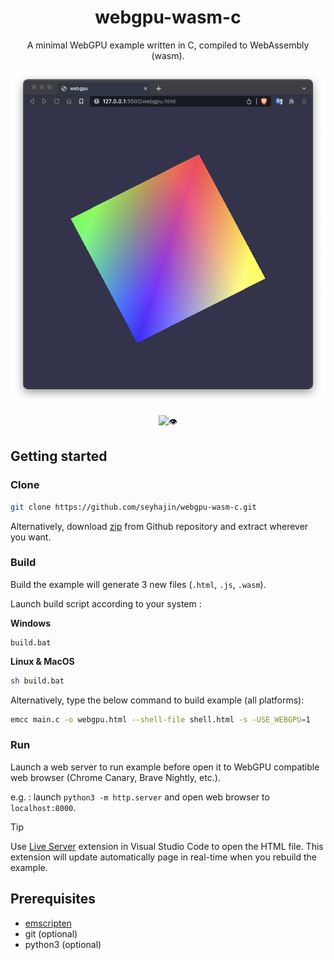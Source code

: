 
<div align="center">
<h1>webgpu-wasm-c</h1>

<p>A minimal WebGPU example written in C, compiled to WebAssembly (wasm).</p>

<img src="screen.png"/>
  
![👁️](https://views.whatilearened.today/views/github/seyhajin/webgpu-wasm-c.svg)

</div>

## Getting started

### Clone

```bash
git clone https://github.com/seyhajin/webgpu-wasm-c.git
```

Alternatively, download [zip](https://github.com/seyhajin/webgpu-wasm-c/archive/refs/heads/master.zip) from Github repository and extract wherever you want.

### Build

Build the example will generate 3 new files (`.html`, `.js`, `.wasm`).

Launch build script according to your system :

**Windows**

```batch
build.bat
```

**Linux & MacOS**

```bash
sh build.bat
```

Alternatively, type the below command to build example (all platforms):

```bash
emcc main.c -o webgpu.html --shell-file shell.html -s -USE_WEBGPU=1
```

### Run

Launch a web server to run example before open it to WebGPU compatible web browser (Chrome Canary, Brave Nightly, etc.).

e.g. : launch `python3 -m http.server` and open web browser to `localhost:8000`.

> [!TIP] 
> Use [Live Server](https://marketplace.visualstudio.com/items?itemName=ritwickdey.LiveServer) extension in Visual Studio Code to open the HTML file. This extension will update automatically page in real-time when you rebuild the example.

## Prerequisites

* [emscripten](https://emscripten.org)
* git (optional)
* python3 (optional)

